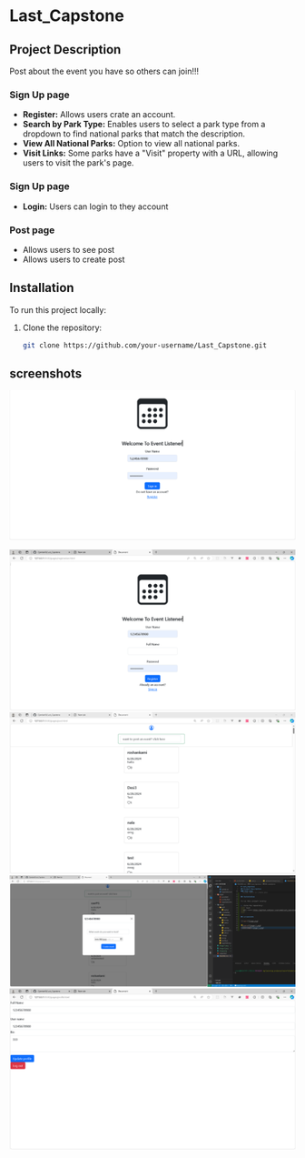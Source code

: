 # Last_Capstone

## Project Description

Post about the event you have so others can join!!!

### Sign Up page

- **Register:** Allows users crate an account.
- **Search by Park Type:** Enables users to select a park type from a dropdown to find national parks that match the description.
- **View All National Parks:** Option to view all national parks.
- **Visit Links:** Some parks have a "Visit" property with a URL, allowing users to visit the park's page.

### Sign Up page

- **Login:** Users can login to they account

### Post page

- Allows users to see post
- Allows users to create post

## Installation

To run this project locally:

1. Clone the repository:
   ```bash
   git clone https://github.com/your-username/Last_Capstone.git
   ```

## screenshots

![login](image.png)

![Signup](image-1.png)
![post page](image-2.png)
![post someting page](image-3.png)
![Profile page](image-4.png)
